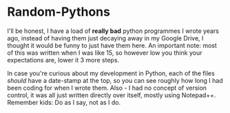 # Random-Pythons
I'll be honest, I have a load of **really bad** python programmes I wrote years ago, instead of having them just decaying away in my Google Drive, I thought it would be funny to just have them here. An important note: most of this was written when I was like 15, so however low you think your expectations are, lower it 3 more steps.

In case you're curious about my development in Python, each of the files *should* have a date-stamp at the top, so you can see roughly how long I had been coding for when I wrote them. Also - I had no concept of version control, it was all just written directly over itself, mostly using Notepad++. Remember  kids: Do as I say, not as I do.
